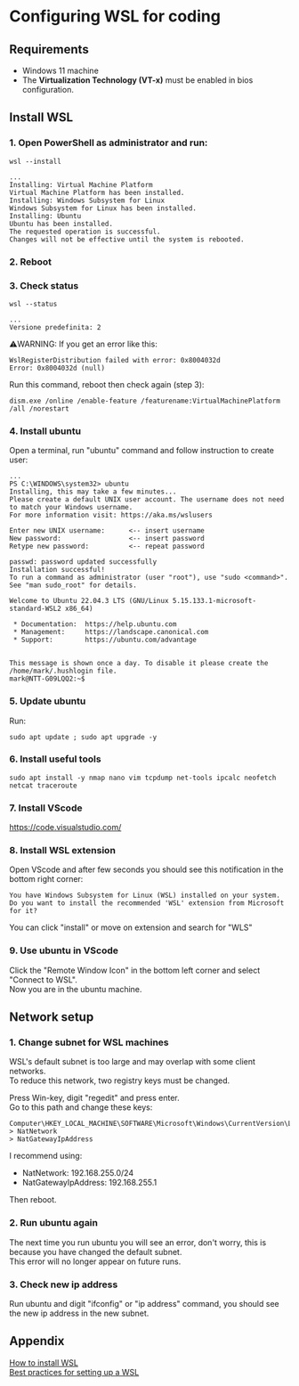 # Configuring WSL for coding

## Requirements

- Windows 11 machine
- The **Virtualization Technology (VT-x)** must be enabled in bios configuration.

## Install WSL

### 1. Open PowerShell as administrator and run:

```
wsl --install
```
```
...
Installing: Virtual Machine Platform
Virtual Machine Platform has been installed.
Installing: Windows Subsystem for Linux
Windows Subsystem for Linux has been installed.
Installing: Ubuntu
Ubuntu has been installed.
The requested operation is successful. 
Changes will not be effective until the system is rebooted.
```

### 2. Reboot

### 3. Check status
```
wsl --status
```
```
...
Versione predefinita: 2
```

:warning:WARNING: If you get an error like this:
```
WslRegisterDistribution failed with error: 0x8004032d
Error: 0x8004032d (null)
```

Run this command, reboot then check again (step 3):
```
dism.exe /online /enable-feature /featurename:VirtualMachinePlatform /all /norestart
```

### 4. Install ubuntu

Open a terminal, run "ubuntu" command and follow instruction to create user:

```
...
PS C:\WINDOWS\system32> ubuntu
Installing, this may take a few minutes...
Please create a default UNIX user account. The username does not need to match your Windows username.
For more information visit: https://aka.ms/wslusers

Enter new UNIX username:      <-- insert username
New password:                 <-- insert password
Retype new password:          <-- repeat password

passwd: password updated successfully
Installation successful!
To run a command as administrator (user "root"), use "sudo <command>".
See "man sudo_root" for details.

Welcome to Ubuntu 22.04.3 LTS (GNU/Linux 5.15.133.1-microsoft-standard-WSL2 x86_64)

 * Documentation:  https://help.ubuntu.com
 * Management:     https://landscape.canonical.com
 * Support:        https://ubuntu.com/advantage


This message is shown once a day. To disable it please create the
/home/mark/.hushlogin file.
mark@NTT-G09LQQ2:~$
```

### 5. Update ubuntu

Run:
```
sudo apt update ; sudo apt upgrade -y
```

### 6. Install useful tools

```
sudo apt install -y nmap nano vim tcpdump net-tools ipcalc neofetch netcat traceroute
```

### 7. Install VScode

https://code.visualstudio.com/

### 8. Install WSL extension

Open VScode and after few seconds you should see this notification in the bottom right corner:
```
You have Windows Subsystem for Linux (WSL) installed on your system. 
Do you want to install the recommended 'WSL' extension from Microsoft for it?
```
You can click "install" or move on extension and search for "WLS"

### 9. Use ubuntu in VScode

Click the "Remote Window Icon" in the bottom left corner and select "Connect to WSL".  
Now you are in the ubuntu machine.


## Network setup

### 1. Change subnet for WSL machines

WSL's default subnet is too large and may overlap with some client networks.  
To reduce this network, two registry keys must be changed.

Press Win-key, digit "regedit" and press enter.  
Go to this path and change these keys:
```
Computer\HKEY_LOCAL_MACHINE\SOFTWARE\Microsoft\Windows\CurrentVersion\Lxss\
> NatNetwork
> NatGatewayIpAddress
```

I recommend using:
- NatNetwork: 192.168.255.0/24
- NatGatewayIpAddress: 192.168.255.1

Then reboot.

### 2. Run ubuntu again

The next time you run ubuntu you will see an error, don't worry, this is because you have changed the default subnet.  
This error will no longer appear on future runs.

### 3. Check new ip address

Run ubuntu and digit "ifconfig" or "ip address" command, you should see the new ip address in the new subnet.

## Appendix

[How to install WSL](https://learn.microsoft.com/en-us/windows/wsl/install)  
[Best practices for setting up a WSL](https://learn.microsoft.com/en-us/windows/wsl/setup/environment)  

